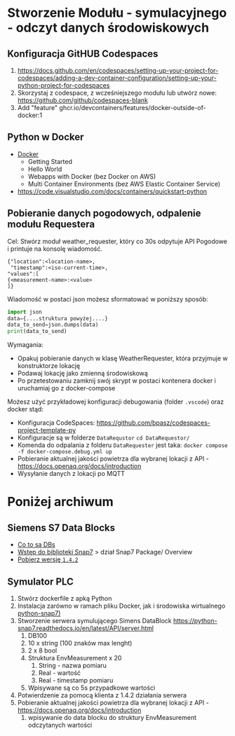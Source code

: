 # Stworzenie Modułu - symulacyjnego - odczyt danych środowiskowych

## Konfiguracja GitHUB Codespaces

1. https://docs.github.com/en/codespaces/setting-up-your-project-for-codespaces/adding-a-dev-container-configuration/setting-up-your-python-project-for-codespaces
2. Skorzystaj z codespace, z wcześniejszego modułu lub utwórz nowe: https://github.com/github/codespaces-blank
3. Add "feature"  ghcr.io/devcontainers/features/docker-outside-of-docker:1

## Python w Docker
- [Docker](https://docker-curriculum.com/#introduction)
  - Getting Started
  - Hello World
  - Webapps with Docker (bez Docker on AWS)
  - Multi Container Environments (bez AWS Elastic Container Service)
- https://code.visualstudio.com/docs/containers/quickstart-python

## Pobieranie danych pogodowych, odpalenie modułu Requestera
Cel: Stwórz moduł weather_requester, który co 30s odpytuje API Pogodowe i printuje na konsolę wiadomość.
```
{"location":<location-name>,
 "timestamp":<iso-current-time>,
"values":[
{<measurement-name>:<value> 
]}
```
Wiadomość w postaci json możesz sformatować w poniższy sposób:
```python
import json
data={....struktura powyżej....}
data_to_send=json.dumps(data)
print(data_to_send)
```

Wymagania:
- Opakuj pobieranie danych w klasę WeatherRequester, która przyjmuje w konstruktorze lokację
- Podawaj lokację jako zmienną środowiskową
- Po przetestowaniu zamknij swój skrypt w postaci kontenera docker i uruchamiaj go z docker-compose

Możesz użyć przykładowej konfiguracji debugowania (folder `.vscode`) oraz docker stąd:
- Konfiguracja CodeSpaces: https://github.com/bpasz/codespaces-project-template-py
- Konfiguracje są w folderze `DataRequstor` `cd DataRequestor/`
- Komenda do odpalania z folderu `DataRequester` jest taka: `docker compose -f docker-compose.debug.yml up`
- Pobieranie aktualnej jakości powietrza dla wybranej lokacji z API - https://docs.openaq.org/docs/introduction
- Wysyłanie danych z lokacji po MQTT

# Poniżej archiwum
## Siemens S7 Data Blocks
- [Co to są DBs](https://www.automation.siemens.com/sce-static/learning-training-documents/classic/advanced-programming/b04-data-blocks-en.pdf)
- [Wstęp do biblioteki Snap7](https://snap7.sourceforge.net/) > dział Snap7 Package/ Overview
- [Pobierz wersję `1.4.2`](https://sourceforge.net/projects/snap7/files/1.4.2/snap7-full-1.4.2.7z/download)



## Symulator PLC

1. Stwórz dockerfile z apką Python
2. Instalacja zarówno w ramach pliku Docker, jak i środowiska wirtualnego [python-snap7)](https://python-snap7.readthedocs.io/en/latest/)
3. Stworzenie serwera symulującego Simens DataBlock https://python-snap7.readthedocs.io/en/latest/API/server.html
   1. DB100
   2. 10 x string (100 znaków max lenght)
   3. 2 x 8 bool
   4. Struktura EnvMeasurement x 20
      1. String - nazwa pomiaru
      2. Real - wartość
      3. Real - timestamp pomiaru
   5. Wpisywane są co 5s przypadkowe wartości
4. Potwierdzenie za pomocą klienta z 1.4.2 działania serwera
5. Pobieranie aktualnej jakości powietrza dla wybranej lokacji z API - https://docs.openaq.org/docs/introduction
   1. wpisywanie do data blocku do struktury EnvMeasurement odczytanych wartości
   
